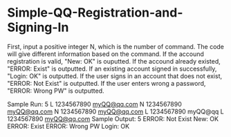 # Simple-QQ-Registration-and-Signing-In

First, input a positive integer N, which is the number of command. 
The code will give different information based on the command.
If the accound registration is valid, "New: OK" is ouputted.
If the accound already existed, "ERROR: Exist" is outputted.
If an existing account signed in successfully, "Login: OK" is outputted.
If the user signs in an account that does not exist, "ERROR: Not Exist" is outputted.
If the user enters wrong a password, "ERROR: Wrong PW" is outputted.

Sample Run:
5
L 1234567890 myQQ@qq.com
N 1234567890 myQQ@qq.com
N 1234567890 myQQ@qq.com
L 1234567890 myQQ@qq
L 1234567890 myQQ@qq.com
Sample Output: 
5
ERROR: Not Exist
New: OK
ERROR: Exist
ERROR: Wrong PW
Login: OK

